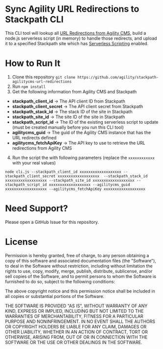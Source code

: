 # Sync Agility URL Redirections to Stackpath CLI
This CLI tool will lookup all [URL Redirections from Agility CMS](https://manager.agilitycms.com/settings/urlredirections), build a node.js serverless script (in memory) to handle those redirects, and upload it to a specified Stackpath site which has [Serverless Scripting](https://www.stackpath.com/products/serverless-scripting) enabled.

# How to Run It
1. Clone this repository `git clone https://github.com/agility/stackpath-agilitycms-url-redirections`
2. Run `npm install`
3. Get the following information from Agility CMS and Stackpath
- **stackpath_client_id** -> The API client ID from Stackpath
- **stackpath_client_secret** -> The API client secret from Stackpath
- **stackpath_stack_id** -> The stack ID of the site in Stackpath
- **stackpath_site_id** -> The site ID of the site in Stackpath
- **stackpath_script_id** -> The ID of the existing serverless script to update (must be created manually before you run this CLI tool) 
- **agilitycms_guid** -> The guid of the Agility CMS instance that has the URL redirects defined
- **agilitycms_fetchApiKey** -> The API key to use to retrieve the URL redirections from Agility CMS
4. Run the script the with following parameters (replace the `xxxxxxxxxxxx` with your real values)
```
node cli.js --stackpath_client_id xxxxxxxxxxxxxxxxxxx --stackpath_client_secret xxxxxxxxxxxxxxxxxxx  --stackpath_stack_id xxxxxxxxxxxxxxxxxxx --stackpath_site_id xxxxxxxxxxxxxxxxxxx --stackpath_script_id xxxxxxxxxxxxxxxxxxx --agilitycms_guid xxxxxxxxxxxxxxxxxxx --agilitycms_fetchApiKey xxxxxxxxxxxxxxxxxxx
```

# Need Support?
Please open a GitHub Issue for this repository.

# License
Permission is hereby granted, free of charge, to any person obtaining a copy of this software and associated documentation files (the "Software"), to deal in the Software without restriction, including without limitation the rights to use, copy, modify, merge, publish, distribute, sublicense, and/or sell copies of the Software, and to permit persons to whom the Software is furnished to do so, subject to the following conditions:

The above copyright notice and this permission notice shall be included in all copies or substantial portions of the Software.

THE SOFTWARE IS PROVIDED "AS IS", WITHOUT WARRANTY OF ANY KIND, EXPRESS OR IMPLIED, INCLUDING BUT NOT LIMITED TO THE WARRANTIES OF MERCHANTABILITY, FITNESS FOR A PARTICULAR PURPOSE AND NONINFRINGEMENT. IN NO EVENT SHALL THE AUTHORS OR COPYRIGHT HOLDERS BE LIABLE FOR ANY CLAIM, DAMAGES OR OTHER LIABILITY, WHETHER IN AN ACTION OF CONTRACT, TORT OR OTHERWISE, ARISING FROM, OUT OF OR IN CONNECTION WITH THE SOFTWARE OR THE USE OR OTHER DEALINGS IN THE SOFTWARE.
